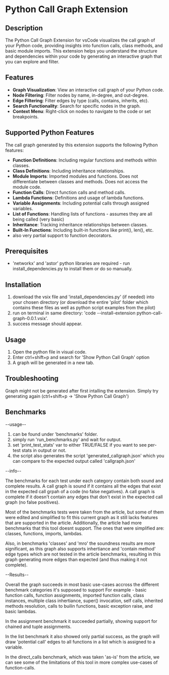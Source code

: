 # Python Call Graph Extension

## Description

The Python Call Graph Extension for vsCode visualizes the call graph of your Python code, providing insights into function calls, class methods, and basic module imports. This extension helps you understand the structure and dependencies within your code by generating an interactive graph that you can explore and filter.

## Features

- **Graph Visualization**: View an interactive call graph of your Python code.
- **Node Filtering**: Filter nodes by name, in-degree, and out-degree.
- **Edge Filtering**: Filter edges by type (calls, contains, inherits, etc).
- **Search Functionality**: Search for specific nodes in the graph.
- **Context Menu**: Right-click on nodes to navigate to the code or set breakpoints.

## Supported Python Features

The call graph generated by this extension supports the following Python features:

- **Function Definitions**: Including regular functions and methods within classes.
- **Class Definitions**: Including inheritance relationships.
- **Module Imports**: Imported modules and functions. Does not differentiate between classes and methods. Does not access the module code.
- **Function Calls**: Direct function calls and method calls.
- **Lambda Functions**: Definitions and usage of lambda functions.
- **Variable Assignments**: Including potential calls through assigned variables.
- **List of Functions**: Handling lists of functions - assumes they are all being called (very basic)
- **Inheritance**: Tracking inheritance relationships between classes.
- **Built-In Functions**: Including built-in functions like print(), len(), etc.
- also very partial support to function decorators.

## Prerequisites

- 'networkx' and 'astor' python libraries are required - run install_dependencies.py to install them or do so manually.

## Installation

1. download the vsix file and 'install_dependencies.py' (if needed) into your chosen directory (or download the entire 'pilot' folder which contains these files as well as python script examples from the pilot)
2. run on terminal in same directory: 'code --install-extension python-call-graph-0.0.1.vsix'.
3. success message should appear.

## Usage

1. Open the python file in visual code.
2. Enter ctrl+shift+p and search for 'Show Python Call Graph' option
3. A graph will be generated in a new tab.

## Troubleshooting

Graph might not be generated after first intalling the extension. Simply try generating again (ctrl+shift+p -> 'Show Python Call Graph')

## Benchmarks

--usage--

1. can be found under 'benchmarks' folder.
2. simply run 'run_benchmarks.py' and wait for output.
3. set 'print_test_stats' var to either TRUE/FALSE if you want to see per-test stats in output or not.
4. the script also generates the script 'generated_callgraph.json' which you can compare to the expected output called 'callgraph.json'

--info--

The benchmarks for each test under each category contain both sound and complete results.
A call graph is sound if it contains all the edges that exist in the expected call grpah of a code (no false negatives).
A call graph is complete if it doesn't contain any edges that don't exist in the expected call graph (no false positives).

Most of the benchmarks tests were taken from the article, but some of them were edited and simplified to fit this current graph as it still lacks features that are supported in the article.
Additionally, the article had more benchmarks that this tool doesnt support.
The ones that were simplified are: classes, functions, imports, lambdas.

Also, in benchmarks 'classes' and 'mro' the soundness results are more significant, as this graph also supports inhertiance and 'contain method' edge types which are not tested in the article benchmarks, resulting in this graph generating more edges than expected (and thus making it not complete).

--Results--

Overall the graph succeeds in most basic use-cases accross the different benchmark categories it's supposed to support
For example - basic function calls, function assignments, imported function calls, class instances, multiple class inhertiance, super() invocation, self calls, inherited methods resolution, calls to builin functions, basic exception raise, and basic lambdas.

In the assignment benchmark it succeeded partially, showing support for chained and tuple assignments.

In the list benchmark it also showed only partial success, as the graph will draw 'potential call' edges to all functions in a list which is assigned to a variable.

In the direct_calls benchmark, which was taken 'as-is' from the article, we can see some of the limitations of this tool
in more complex use-cases of function-calls.
